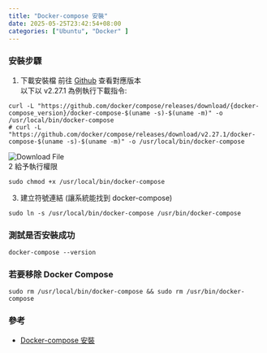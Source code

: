 ```yaml
---
title: "Docker-compose 安裝"
date: 2025-05-25T23:42:54+08:00
categories: ["Ubuntu", "Docker" ]
---
```

### 安裝步驟
1. 下載安裝檔
前往 [Github](https://github.com/goharbor/harbor/releases) 查看對應版本  
以下以 v2.27.1 為例執行下載指令:  
```shell
curl -L "https://github.com/docker/compose/releases/download/{docker-compose_version}/docker-compose-$(uname -s)-$(uname -m)" -o /usr/local/bin/docker-compose
# curl -L "https://github.com/docker/compose/releases/download/v2.27.1/docker-compose-$(uname -s)-$(uname -m)" -o /usr/local/bin/docker-compose
```
![Download File](/images/20250525/1.jpg "download_file")  
2 給予執行權限
```shell
sudo chmod +x /usr/local/bin/docker-compose
```
3. 建立符號連結 (讓系統能找到 docker-compose)
```shell
sudo ln -s /usr/local/bin/docker-compose /usr/bin/docker-compose
```

### 測試是否安裝成功
```shell
docker-compose --version
```

### 若要移除 Docker Compose
```shell
sudo rm /usr/local/bin/docker-compose && sudo rm /usr/bin/docker-compose
```

### 參考
- [Docker-compose 安裝](https://hackmd.io/@jimmy801/docker_compose_install)  